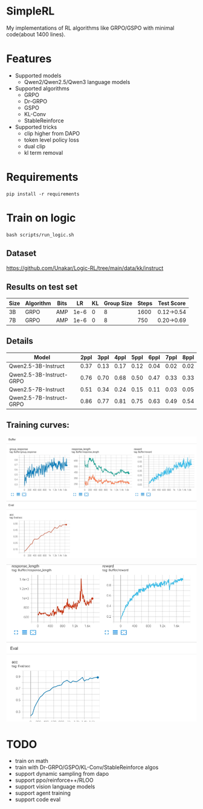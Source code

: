 # SimpleRL
My implementations of RL algorithms like GRPO/GSPO with minimal code(about 1400 lines).

# Features
+ Supported models
	+ Qwen2/Qwen2.5/Qwen3 language models
+ Supported algorithms
	+ GRPO
	+ Dr-GRPO
	+ GSPO
	+ KL-Conv
	+ StableReinforce
+ Supported tricks
	+ clip higher from DAPO
	+ token level policy loss
	+ dual clip
	+ kl term removal

# Requirements
	pip install -r requirements

# Train on logic
	bash scripts/run_logic.sh

## Dataset
https://github.com/Unakar/Logic-RL/tree/main/data/kk/instruct

## Results on test set
| Size |  Algorithm  | Bits |  LR  | KL  | Group Size | Steps | Test Score |
| ---- | ----------- | ---- | ---- | --- | ---------- | ----- | ---------- |
|  3B  |    GRPO     | AMP  | 1e-6 |  0  |     8      |  1600 | 0.12->0.54 |
|  7B  |    GRPO     | AMP  | 1e-6 |  0  |     8      |  750  | 0.20->0.69 |

## Details
|        Model              | 2ppl | 3ppl | 4ppl | 5ppl | 6ppl | 7ppl | 8ppl |
| ------------------------- | ---  | ---- | ---- | ---- | ---- | ---- | ---- |
| Qwen2.5-3B-Instruct       | 0.37 | 0.13 | 0.17 | 0.12 | 0.04 | 0.02 | 0.02 |
| Qwen2.5-3B-Instruct-GRPO  | 0.76 | 0.70 | 0.68 | 0.50 | 0.47 | 0.33 | 0.33 |
| Qwen2.5-7B-Instruct       | 0.51 | 0.34 | 0.24 | 0.15 | 0.11 | 0.03 | 0.05 |
| Qwen2.5-7B-Instruct-GRPO  | 0.86 | 0.77 | 0.81 | 0.75 | 0.63 | 0.49 | 0.54 |

## Training curves:
![train_curves_of_qwen2.5_3b_instruct_on_logic](/assets/images/train_curves_of_qwen2.5_3b_instruct_on_logic.png)

![train_curves_of_qwen2.5_7b_instruct_on_logic](/assets/images/train_curves_of_qwen2.5_7b_instruct_on_logic.png)

# TODO
+ train on math
+ train with Dr-GRPO/GSPO/KL-Conv/StableReinforce algos
+ support dynamic sampling from dapo
+ support ppo/reinforce++/RLOO
+ support vision language models
+ support agent training
+ support code eval
